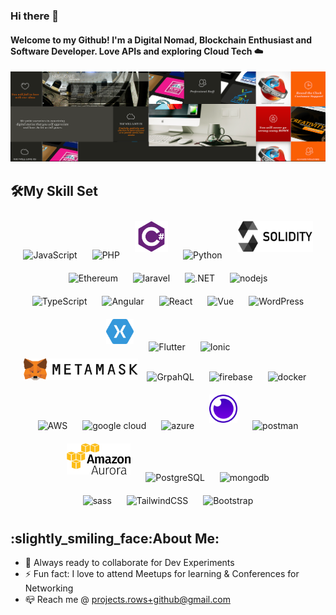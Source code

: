 ### Hi there 👋
<h4 align="left">Welcome to my Github! I'm a Digital Nomad, Blockchain Enthusiast and Software Developer. Love APIs and exploring Cloud Tech ☁️ </samp></h4>
<img src="https://github.com/projectsrows/projectsrows/blob/main/Banner.png" alt="ROWS - software developer">

## :hammer_and_wrench:My Skill Set  
<div align="center">  
 
 <img style="margin: 10px" src="https://www.vectorlogo.zone/logos/javascript/javascript-icon.svg" alt="JavaScript" height="50" /> 
 <img style="margin:10px;" src="https://www.vectorlogo.zone/logos/php/php-icon.svg" alt="PHP" height="50" />
 <img style="margin: 10px" src="https://github.com/projectsrows/projectsrows/blob/main/charp.png" alt="C#" height="50" />
 <img style="margin:10px;" src="https://www.vectorlogo.zone/logos/python/python-icon.svg" alt="Python" height="50" />
 <img style="margin: 10px" src="https://github.com/projectsrows/projectsrows/blob/main/Solidity.png" alt="Solidity" height="50" /> 
 <br />
 <img style="margin: 10px" src="https://www.vectorlogo.zone/logos/ethereum/ethereum-ar21.svg" alt="Ethereum" width="150" /> 
  <img style="margin: 10px" src="https://www.vectorlogo.zone/logos/laravel/laravel-ar21.svg" alt="laravel"  height="65"/> 
 <img style="margin: 10px" src="https://www.vectorlogo.zone/logos/dotnet/dotnet-vertical.svg" alt=".NET" height="50" />   
 <img style="margin: 10px" src="https://www.vectorlogo.zone/logos/nodejs/nodejs-horizontal.svg" alt="nodejs"  height="45"/>  
 <br /> 
  <img style="margin: 10px" src="https://www.vectorlogo.zone/logos/typescriptlang/typescriptlang-icon.svg" alt="TypeScript" height="45" />
 <img style="margin: 10px" src="https://www.vectorlogo.zone/logos/angular/angular-icon.svg" alt="Angular" height="45" />
 <img style="margin: 10px" src="https://www.vectorlogo.zone/logos/reactjs/reactjs-icon.svg" alt="React" height="45" /> 
   <img style="margin: 10px" src="https://www.vectorlogo.zone/logos/vuejs/vuejs-icon.svg" alt="Vue" height="40" /> 
  <img style="margin: 10px" src="https://www.vectorlogo.zone/logos/wordpress/wordpress-icon.svg" alt="WordPress" height="45" /> 
 <img style="margin: 10px" src="https://github.com/projectsrows/projectsrows/blob/main/xamarin-logo-svg-vector.svg" alt="xamarin" height="40" /> 
 <img style="margin: 10px" src="https://www.vectorlogo.zone/logos/flutterio/flutterio-ar21.svg" alt="Flutter" height="50" /> 
 <img style="margin: 10px" src="https://www.vectorlogo.zone/logos/ionicframework/ionicframework-ar21.svg" alt="Ionic" height="50" /> 
  <br />
 <img src="https://github.com/projectsrows/projectsrows/blob/main/Metamask-logo.svg" alt="MetaMask" height="35"/>
 <img style="margin: 10px" src="https://www.vectorlogo.zone/logos/graphql/graphql-ar21.svg" alt="GrpahQL" height="60"/> 
 <img style="margin: 10px" src="https://www.vectorlogo.zone/logos/firebase/firebase-ar21.svg" alt="firebase"  height="60"/> 
  <img style="margin: 10px" src="https://www.vectorlogo.zone/logos/docker/docker-official.svg" alt="docker" height="45"/>
 <br />
 <img style="margin: 10px" src="https://www.vectorlogo.zone/logos/amazon_aws/amazon_aws-icon.svg" alt="AWS"  height="45"/> 
 <img style="margin: 10px" src="https://www.vectorlogo.zone/logos/google_cloud/google_cloud-icon.svg" alt="google cloud"  height="45"/> 
 <img style="margin: 10px" src="https://www.vectorlogo.zone/logos/microsoft_azure/microsoft_azure-icon.svg" alt="azure" height="45"/>
 <img style="margin: 10px" src="https://github.com/projectsrows/projectsrows/blob/main/insomnia-seeklogo.com.svg" alt="insomnia" height="45"/> 
  <img style="margin: 10px" src="https://www.vectorlogo.zone/logos/getpostman/getpostman-icon.svg" alt="postman"  height="45"/>  
<br /> 
 <img style="margin: 10px" src="https://github.com/projectsrows/projectsrows/blob/main/amazon-aurora.png" alt="amazon aurora" height="50"/>   
 <img style="margin: 10px" src="https://www.vectorlogo.zone/logos/postgresql/postgresql-vertical.svg" alt="PostgreSQL" height="60"/>
 <img style="margin: 10px" src="https://www.vectorlogo.zone/logos/mongodb/mongodb-ar21.svg" alt="mongodb" height="60"/> 
 <br /> 
 <img style="margin: 10px" src="https://www.vectorlogo.zone/logos/sass-lang/sass-lang-icon.svg" alt="sass" width="40" height="50"/>
 <img style="margin: 10px" src="https://www.vectorlogo.zone/logos/tailwindcss/tailwindcss-icon.svg" alt="TailwindCSS" height="55" /> 
 <img style="margin: 10px" src="https://www.vectorlogo.zone/logos/getbootstrap/getbootstrap-icon.svg" alt="Bootstrap" height="45" />
 <br />
</div> 
<h2 align="left">:slightly_smiling_face:About Me:</h2> 

- :rocket: Always ready to collaborate for Dev Experiments
- :zap: Fun fact: I love to attend Meetups for learning & Conferences for Networking
- :mailbox_closed: Reach me @ projects.rows+github@gmail.com<br>



<!--
- :computer: I'm currently working on .Net
- :hourglass_flowing_sand:   Love AWS and Exploring Google Cloud & Microsoft Azure
**projectsrows/projectsrows** is a ✨ _special_ ✨ repository because its `README.md` (this file) appears on your GitHub profile.

Here are some ideas to get you started:

- 🔭 I’m currently working on ...
- 🌱 I’m currently learning ...
- 👯 I’m looking to collaborate on ...
- 🤔 I’m looking for help with ...
- 💬 Ask me about ...
- 📫 How to reach me: ...
- 😄 Pronouns: ...
- ⚡ Fun fact: ...
-->
